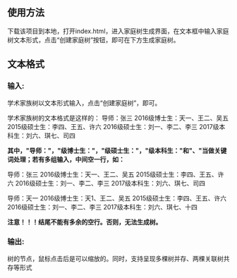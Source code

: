 ## 使用方法

下载该项目到本地，打开index.html，进入家庭树生成界面，在文本框中输入家庭树文本形式，点击“创建家庭树”按钮，即可在下方生成家庭树。

## 文本格式

### 输入:

学术家族树以文本形式输入，点击“创建家庭树”，即可。

学术家族树的文本格式是这样的：
导师：张三
2016级博士生：天一、王二、吴五
2015级硕士生：李四、王五、许六
2016级硕士生：刘一、李二、李三
2017级本科生：刘六、琪七、司四

**其中，"导师："，"级博士生："，"级硕士生："，"级本科生："和"、"当做关键词处理；若有多组输入，中间空一行，如：**

导师：张三
2016级博士生：天一、王二、吴五
2015级硕士生：李四、王五、许六
2016级硕士生：刘一、李二、李三
2017级本科生：刘六、琪七、司四

导师：天一
2016级博士生：天1、王二、吴五
2015级硕士生：李四、王五、许六
2016级硕士生：刘一、李二、李三
2017级本科生：刘六、琪七、十四

**注意！！！结尾不能有多余的空行。否则，无法生成树。**

### 输出:

树的节点，鼠标点击后是可以缩放的。同时，支持呈现多棵树并存、两棵关联树共存等形式
